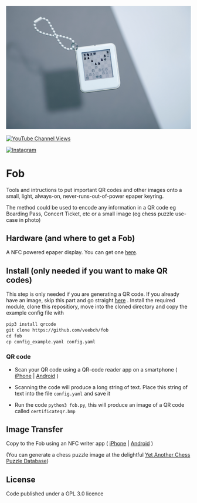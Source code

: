 ![Action Shot](/chess.jpg)

[![YouTube Channel Views](https://img.shields.io/youtube/channel/views/UCz5BOU9J9pB_O0B8-rDjCWQ?label=YouTube&style=social)](https://www.youtube.com/channel/UCz5BOU9J9pB_O0B8-rDjCWQ)

[![Instagram](https://img.shields.io/badge/Instagram-E4405F?style=for-the-badge&logo=instagram&logoColor=white)](https://www.instagram.com/v_e_e_b/)

# Fob

Tools and intructions to put important QR codes and other images onto a small, light, always-on, never-runs-out-of-power epaper keyring.

The method could be used to encode any information in a QR code eg Boarding Pass, Concert Ticket, etc or a small image (eg chess puzzle use-case in photo)

## Hardware (and where to get a Fob)

A NFC powered epaper display. You can get one [here](https://www.veeb.ch/store/p/fob).

## Install (only needed if you want to make QR codes)

This step is only needed if you are generating a QR code. If you already have an image, skip this part and go straight [here](#image-transfer) .
Install the required module, clone this repositiory, move into the cloned directory and copy the example config file with 
```
pip3 install qrcode
git clone https://github.com/veebch/fob
cd fob
cp config_example.yaml config.yaml
```

### QR code

- Scan your QR code using a QR-code reader app on a smartphone ( [iPhone](https://apps.apple.com/us/app/qr-reader-for-iphone/id368494609) | [Android](https://play.google.com/store/apps/details?id=com.gamma.scan&hl=en&gl=US) )

- Scanning the code will produce a long string of text. Place this string of text into the file `config.yaml` and save it

- Run the code `python3 fob.py`, this will produce an image of a QR code called `certificateqr.bmp`

## Image Transfer

Copy to the Fob using an NFC writer app ( [iPhone](https://apps.apple.com/us/app/nfc-e-tag/id1518982217) | [Android](https://www.waveshare.com/w/upload/NFCTag_EN.apk) )

(You can generate a chess puzzle image at the delightful [Yet Another Chess Puzzle Database](https://www.yacpdb.org/))

## License

Code published under a GPL 3.0 licence
